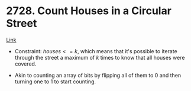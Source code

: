 # 2728. Count Houses in a Circular Street

[Link](https://leetcode.com/problems/count-houses-in-a-circular-street)

- Constraint: $houses <= k$, which means that it's possible to iterate through
  the street a maximum of $k$ times to know that all houses were covered.

- Akin to counting an array of bits by flipping all of them to 0 and then
  turning one to 1 to start counting.
